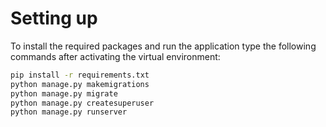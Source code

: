 # Setting up

To install the required packages and run the application type the following commands after activating the virtual environment:

```bash
pip install -r requirements.txt
python manage.py makemigrations
python manage.py migrate
python manage.py createsuperuser
python manage.py runserver
```
